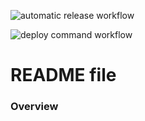 ![automatic release workflow](https://github.com/primo391981/automatic-releases/actions/workflows/automatic-release.yml/badge.svg)

![deploy command workflow](https://github.com/primo391981/automatic-releases/actions/workflows/deploy-command.yml/badge.svg)

# README file

### Overview
